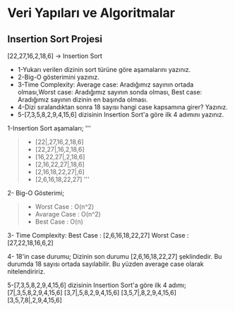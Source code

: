 # Veri Yapıları ve Algoritmalar
## Insertion Sort Projesi

[22,27,16,2,18,6] -> Insertion Sort
- 1-Yukarı verilen dizinin sort türüne göre aşamalarını yazınız.
- 2-Big-O gösterimini yazınız.
- 3-Time Complexity: Average case: Aradığımız sayının ortada olması,Worst case: Aradığımız sayının sonda olması, Best case: Aradığımız sayının dizinin en başında olması.
- 4-Dizi sıralandıktan sonra 18 sayısı hangi case kapsamına girer? Yazınız.
- 5-[7,3,5,8,2,9,4,15,6] dizisinin Insertion Sort'a göre ilk 4 adımını yazınız.

1-Insertion Sort aşamaları;
'''
>  - [22|,27,16,2,18,6]
>  - [22,27|,16,2,18,6]
>  - [16,22,27|,2,18,6]
>  - [2,16,22,27|,18,6]
>  - [2,16,18,22,27|,6]
>  - [2,6,16,18,22,27]
>  '''

2- Big-O Gösterimi;

> - Worst Case : O(n^2)
> - Avarage Case : O(n^2)
> - Best Case : O(n)

3- Time Complexity:
Best Case : [2,6,16,18,22,27]
Worst Case : [27,22,18,16,6,2]

4- 18'in case durumu;
Dizinin son durumu [2,6,16,18,22,27] şeklindedir. Bu durumda 18 sayısı ortada sayılabilir. Bu yüzden average case olarak nitelendiririz.

5-[7,3,5,8,2,9,4,15,6] dizisinin Insertion Sort'a göre ilk 4 adımı;
[7|,3,5,8,2,9,4,15,6]
[3,7|,5,8,2,9,4,15,6]
[3,5,7|,8,2,9,4,15,6]
[3,5,7,8|,2,9,4,15,6]




